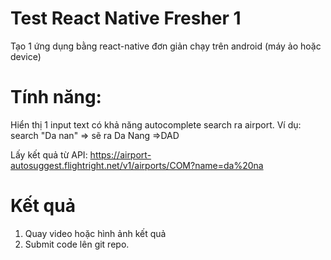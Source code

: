 # Test React Native Fresher 1

Tạo 1 ứng dụng bằng react-native đơn giản chạy trên android (máy ảo hoặc device)
# Tính năng:
Hiển thị 1 input text có khả năng autocomplete search ra airport. 
Ví dụ: search "Da nan" => sẽ ra Da Nang =>DAD 

Lấy kết quả từ API: https://airport-autosuggest.flightright.net/v1/airports/COM?name=da%20na

# Kết quả 
1. Quay video hoặc hình ảnh kết quả
2. Submit code lên git repo.
